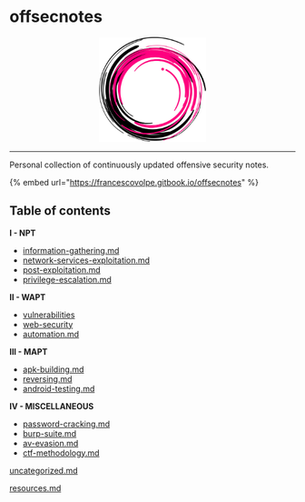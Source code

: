 # offsecnotes

<div align="center">

<img src=".gitbook/assets/logo.png" alt="" width="188">

</div>

***

Personal collection of continuously updated offensive security notes.

{% embed url="https://francescovolpe.gitbook.io/offsecnotes" %}

## Table of contents

**I - NPT**

* [information-gathering.md](i-npt/information-gathering.md "mention")
* [network-services-exploitation.md](i-npt/network-services-exploitation.md "mention")
* [post-exploitation.md](i-npt/post-exploitation.md "mention")
* [privilege-escalation.md](i-npt/privilege-escalation.md "mention")

**II - WAPT**

* [vulnerabilities](ii-wapt/vulnerabilities/ "mention")
* [web-security](ii-wapt/web-security/ "mention")
* [automation.md](ii-wapt/automation.md "mention")

**III - MAPT**

* [apk-building.md](iii-mapt/apk-building.md "mention")
* [reversing.md](iii-mapt/reversing.md "mention")
* [android-testing.md](iii-mapt/android-testing.md "mention")

**IV - MISCELLANEOUS**

* [password-cracking.md](iv-miscellaneous/password-cracking.md "mention")
* [burp-suite.md](iv-miscellaneous/burp-suite.md "mention")
* [av-evasion.md](iv-miscellaneous/av-evasion.md "mention")
* [ctf-methodology.md](iv-miscellaneous/ctf-methodology.md "mention")

[uncategorized.md](uncategorized.md "mention")

[resources.md](resources.md "mention")
